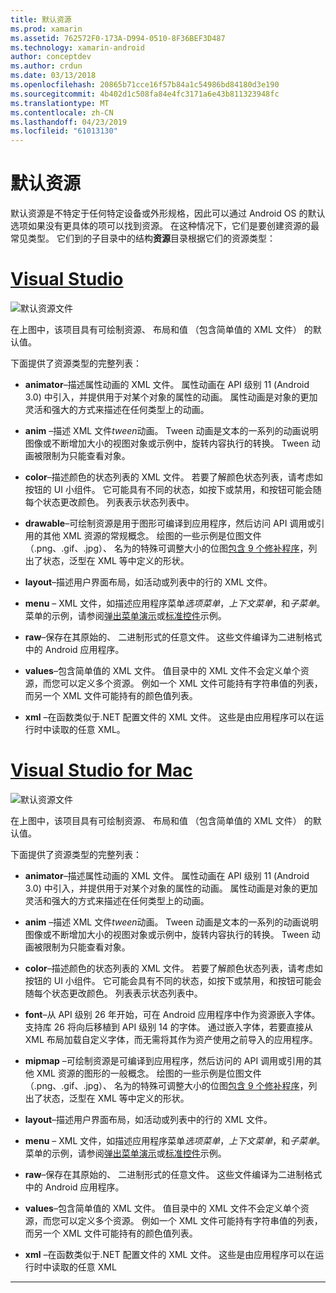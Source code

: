 ```yaml
---
title: 默认资源
ms.prod: xamarin
ms.assetid: 762572F0-173A-D994-0510-8F36BEF3D487
ms.technology: xamarin-android
author: conceptdev
ms.author: crdun
ms.date: 03/13/2018
ms.openlocfilehash: 20865b71cce16f57b84a1c54986bd84180d3e190
ms.sourcegitcommit: 4b402d1c508fa84e4fc3171a6e43b811323948fc
ms.translationtype: MT
ms.contentlocale: zh-CN
ms.lasthandoff: 04/23/2019
ms.locfileid: "61013130"
---
```

# <a name="default-resources"></a>默认资源

默认资源是不特定于任何特定设备或外形规格，因此可以通过 Android OS 的默认选项如果没有更具体的项可以找到资源。 在这种情况下，它们是要创建资源的最常见类型。 它们到的子目录中的结构**资源**目录根据它们的资源类型：

# <a name="visual-studiotabwindows"></a>[Visual Studio](#tab/windows)

![默认资源文件](default-resources-images/01-resource-files-vs.png)

在上图中，该项目具有可绘制资源、 布局和值 （包含简单值的 XML 文件） 的默认值。

下面提供了资源类型的完整列表：

-  **animator**&ndash;描述属性动画的 XML 文件。
   属性动画在 API 级别 11 (Android 3.0) 中引入，并提供用于对某个对象的属性的动画。 属性动画是对象的更加灵活和强大的方式来描述在任何类型上的动画。

-  **anim** &ndash;描述 XML 文件*tween*动画。 Tween 动画是文本的一系列的动画说明图像或不断增加大小的视图对象或示例中，旋转内容执行的转换。 Tween 动画被限制为只能查看对象。

-  **color**&ndash;描述颜色的状态列表的 XML 文件。 若要了解颜色状态列表，请考虑如按钮的 UI 小组件。
   它可能具有不同的状态，如按下或禁用，和按钮可能会随每个状态更改颜色。 列表表示状态列表中。

-  **drawable**&ndash;可绘制资源是用于图形可编译到应用程序，然后访问 API 调用或引用的其他 XML 资源的常规概念。
   绘图的一些示例是位图文件 （.png、.gif、.jpg）、 名为的特殊可调整大小的位图[包含 9 个修补程序](https://developer.android.com/guide/topics/graphics/2d-graphics.html#nine-patch)，列出了状态，泛型在 XML 等中定义的形状。
 
-  **layout**&ndash;描述用户界面布局，如活动或列表中的行的 XML 文件。

-  **menu** &ndash; XML 文件，如描述应用程序菜单*选项菜单*，*上下文菜单*，和*子菜单*。 菜单的示例，请参阅[弹出菜单演示](https://developer.xamarin.com/samples/monodroid/PopupMenuDemo/)或[标准控件](https://developer.xamarin.com/samples/mobile/StandardControls/)示例。

-  **raw**&ndash;保存在其原始的、 二进制形式的任意文件。 这些文件编译为二进制格式中的 Android 应用程序。

-  **values**&ndash;包含简单值的 XML 文件。 值目录中的 XML 文件不会定义单个资源，而您可以定义多个资源。 例如一个 XML 文件可能持有字符串值的列表，而另一个 XML 文件可能持有的颜色值列表。

-  **xml** &ndash;在函数类似于.NET 配置文件的 XML 文件。 这些是由应用程序可以在运行时中读取的任意 XML。


# <a name="visual-studio-for-mactabmacos"></a>[Visual Studio for Mac](#tab/macos)

![默认资源文件](default-resources-images/01-resource-files-xs.png)

在上图中，该项目具有可绘制资源、 布局和值 （包含简单值的 XML 文件） 的默认值。

下面提供了资源类型的完整列表：

-  **animator**&ndash;描述属性动画的 XML 文件。
   属性动画在 API 级别 11 (Android 3.0) 中引入，并提供用于对某个对象的属性的动画。 属性动画是对象的更加灵活和强大的方式来描述在任何类型上的动画。

-  **anim** &ndash;描述 XML 文件*tween*动画。 Tween 动画是文本的一系列的动画说明图像或不断增加大小的视图对象或示例中，旋转内容执行的转换。 Tween 动画被限制为只能查看对象。

-  **color**&ndash;描述颜色的状态列表的 XML 文件。 若要了解颜色状态列表，请考虑如按钮的 UI 小组件。
   它可能会具有不同的状态，如按下或禁用，和按钮可能会随每个状态更改颜色。 列表表示状态列表中。

-  **font**&ndash;从 API 级别 26 年开始，可在 Android 应用程序中作为资源嵌入字体。 支持库 26 将向后移植到 API 级别 14 的字体。 通过嵌入字体，若要直接从 XML 布局加载自定义字体，而无需将其作为资产使用之前导入的应用程序。

-  **mipmap** &ndash;可绘制资源是可编译到应用程序，然后访问的 API 调用或引用的其他 XML 资源的图形的一般概念。
   绘图的一些示例是位图文件 （.png、.gif、.jpg）、 名为的特殊可调整大小的位图[包含 9 个修补程序](https://developer.android.com/guide/topics/graphics/2d-graphics.html#nine-patch)，列出了状态，泛型在 XML 等中定义的形状。

-  **layout**&ndash;描述用户界面布局，如活动或列表中的行的 XML 文件。

-  **menu** &ndash; XML 文件，如描述应用程序菜单*选项菜单*，*上下文菜单*，和*子菜单*。 菜单的示例，请参阅[弹出菜单演示](https://developer.xamarin.com/samples/monodroid/PopupMenuDemo/)或[标准控件](https://developer.xamarin.com/samples/mobile/StandardControls/)示例。

-  **raw**&ndash;保存在其原始的、 二进制形式的任意文件。 这些文件编译为二进制格式中的 Android 应用程序。

-  **values**&ndash;包含简单值的 XML 文件。 值目录中的 XML 文件不会定义单个资源，而您可以定义多个资源。 例如一个 XML 文件可能持有字符串值的列表，而另一个 XML 文件可能持有的颜色值列表。

-  **xml** &ndash;在函数类似于.NET 配置文件的 XML 文件。 这些是由应用程序可以在运行时中读取的任意 XML

-----
